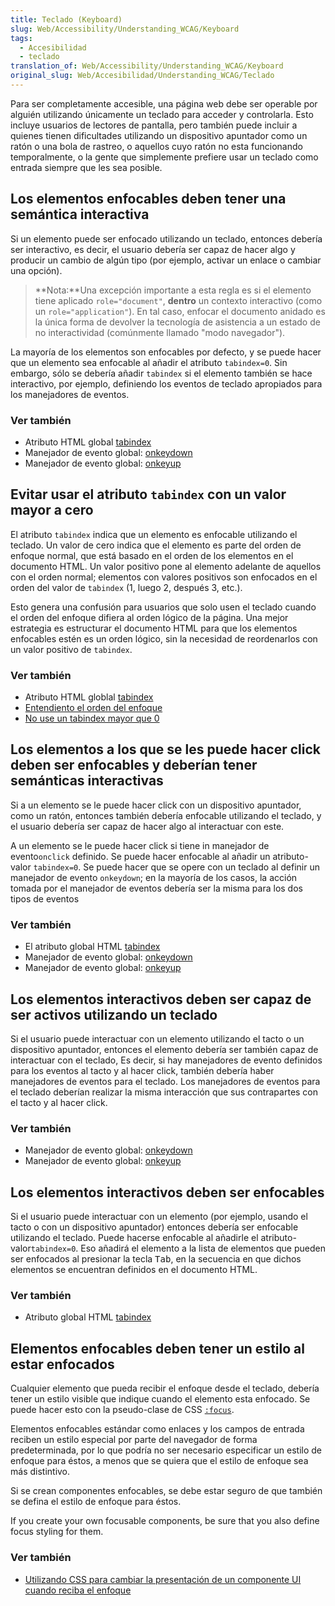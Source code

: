 ```yaml
---
title: Teclado (Keyboard)
slug: Web/Accessibility/Understanding_WCAG/Keyboard
tags:
  - Accesibilidad
  - teclado
translation_of: Web/Accessibility/Understanding_WCAG/Keyboard
original_slug: Web/Accesibilidad/Understanding_WCAG/Teclado
---
```

Para ser completamente accesible, una página web debe ser operable por alguién utilizando únicamente un teclado para acceder y controlarla. Esto incluye usuarios de lectores de pantalla, pero también puede incluir a quienes tienen dificultades utilizando un dispositivo apuntador como un ratón o una bola de rastreo, o aquellos cuyo ratón no esta funcionando temporalmente, o la gente que simplemente prefiere usar un teclado como entrada siempre que les sea posible.

## Los elementos enfocables deben tener una semántica interactiva

Si un elemento puede ser enfocado utilizando un teclado, entonces debería ser interactivo, es decir, el usuario debería ser capaz de hacer algo y producir un cambio de algún tipo (por ejemplo, activar un enlace o cambiar una opción).

> **Nota:**Una excepción importante a esta regla es si el elemento tiene aplicado `role="document"`, **dentro** un contexto interactivo (como un `role="application"`). En tal caso, enfocar el documento anidado es la única forma de devolver la tecnología de asistencia a un estado de no interactividad (comúnmente llamado "modo navegador").

La mayoría de los elementos son enfocables por defecto, y se puede hacer que un elemento sea enfocable al añadir el atributo `tabindex=0`. Sin embargo, sólo se debería añadir `tabindex` si el elemento también se hace interactivo, por ejemplo, definiendo los eventos de teclado apropiados para los manejadores de eventos.

### Ver también

- Atributo HTML global [tabindex](/es/docs/Web/HTML/Global_attributes/tabindex)
- Manejador de evento global: [onkeydown](/es/docs/Web/API/GlobalEventHandlers/onkeydown)
- Manejador de evento global: [onkeyup](/es/docs/Web/API/GlobalEventHandlers/onkeyup)

## Evitar usar el atributo `tabindex` con un valor mayor a cero

El atributo `tabindex` indica que un elemento es enfocable utilizando el teclado. Un valor de cero indica que el elemento es parte del orden de enfoque normal, que está basado en el orden de los elementos en el documento HTML. Un valor positivo pone al elemento adelante de aquellos con el orden normal; elementos con valores positivos son enfocados en el orden del valor de `tabindex` (1, luego 2, después 3, etc.).

Esto genera una confusión para usuarios que solo usen el teclado cuando el orden del enfoque difiera al orden lógico de la página. Una mejor estrategia es estructurar el documento HTML para que los elementos enfocables estén es un orden lógico, sin la necesidad de reordenarlos con un valor positivo de `tabindex`.

### Ver también

- Atributo HTML globlal [tabindex](/es/docs/Web/HTML/Global_attributes/tabindex)
- [Entendiento el orden del enfoque](https://www.w3.org/WAI/WCAG21/Understanding/focus-order.html)
- [No use un tabindex mayor que 0](http://adrianroselli.com/2014/11/dont-use-tabindex-greater-than-0.html)

## Los elementos a los que se les puede hacer click deben ser enfocables y deberían tener semánticas interactivas

Si a un elemento se le puede hacer click con un dispositivo apuntador, como un ratón, entonces también debería enfocable utilizando el teclado, y el usuario debería ser capaz de hacer algo al interactuar con este.

A un elemento se le puede hacer click si tiene in manejador de evento`onclick` definido. Se puede hacer enfocable al añadir un atributo-valor `tabindex=0`. Se puede hacer que se opere con un teclado al definir un manejador de evento `onkeydown`; en la mayoría de los casos, la acción tomada por el manejador de eventos debería ser la misma para los dos tipos de eventos

### Ver también

- El atributo global HTML [tabindex](/es/docs/Web/HTML/Global_attributes/tabindex)
- Manejador de evento global: [onkeydown](/es/docs/Web/API/GlobalEventHandlers/onkeydown)
- Manejador de evento global: [onkeyup](/es/docs/Web/API/GlobalEventHandlers/onkeyup)

## Los elementos interactivos deben ser capaz de ser activos utilizando un teclado

Si el usuario puede interactuar con un elemento utilizando el tacto o un dispositivo apuntador, entonces el elemento debería ser también capaz de interactuar con el teclado, Es decir, si hay manejadores de evento definidos para los eventos al tacto y al hacer click, también debería haber manejadores de eventos para el teclado. Los manejadores de eventos para el teclado deberían realizar la misma interacción que sus contrapartes con el tacto y al hacer click.

### Ver también

- Manejador de evento global: [onkeydown](/es/docs/Web/API/GlobalEventHandlers/onkeydown)
- Manejador de evento global: [onkeyup](/es/docs/Web/API/GlobalEventHandlers/onkeyup)

## Los elementos interactivos deben ser enfocables

Si el usuario puede interactuar con un elemento (por ejemplo, usando el tacto o con un dispositivo apuntador) entonces debería ser enfocable utilizando el teclado. Puede hacerse enfocable al añadirle el atributo-valor`tabindex=0`. Eso añadirá el elemento a la lista de elementos que pueden ser enfocados al presionar la tecla <kbd>Tab</kbd>, en la secuencia en que dichos elementos se encuentran definidos en el documento HTML.

### Ver también

- Atributo global HTML [tabindex](/es/docs/Web/HTML/Global_attributes/tabindex)

## Elementos enfocables deben tener un estilo al estar enfocados

Cualquier elemento que pueda recibir el enfoque desde el teclado, debería tener un estilo visible que indique cuando el elemento esta enfocado. Se puede hacer esto con la pseudo-clase de CSS [`:focus`](/en-US/docs/Web/CSS/:focus).

Elementos enfocables estándar como enlaces y los campos de entrada reciben un estilo especial por parte del navegador de forma predeterminada, por lo que podría no ser necesario especificar un estilo de enfoque para éstos, a menos que se quiera que el estilo de enfoque sea más distintivo.

Si se crean componentes enfocables, se debe estar seguro de que también se defina el estilo de enfoque para éstos.

If you create your own focusable components, be sure that you also define focus styling for them.

### Ver también

- [Utilizando CSS para cambiar la presentación de un componente UI cuando reciba el enfoque](https://www.w3.org/WAI/WCAG21/Techniques/css/C15.html)
